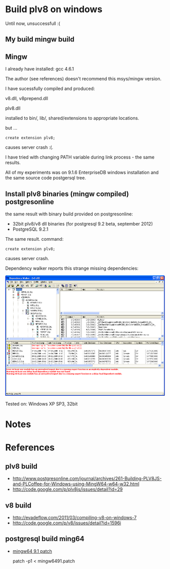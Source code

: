 # Build plv8 on windows

Until now, unsuccessfull :(

## My build mingw build


## Mingw

I already have installed: gcc 4.6.1

The author (see references) doesn't recommend this msys/mingw version. 


I have sucessfully compiled and produced:

v8.dll, v8prepend.dll

plv8.dll

installed to bin/, lib/, shared/extensions to appropriate locations.

but ... 

    create extension plv8;

causes server crash :(.

I have tried with changing PATH variable during link process - the same results.

All of my experiments was on 9.1.6 EnterpriseDB windows installation and the same source code postgersql tree.


## Install plv8 binaries (mingw compiled) postgresonline


the same result with binary build provided on postgresonline:

 - 32bit plv8/v8 dll binaries (for postgresql 9.2 beta, september 2012)
 - PostgreSQL 9.2.1

The same result. command:
 
    create extension plv8;

causes server crash.


Dependency walker reports this strange missing dependencies:

![crash](https://github.com/hernad/plv8_build/raw/master/img/plv8_crash_dependency.png)

Tested on: Windows XP SP3, 32bit

# Notes

# References

## plv8 build

  - http://www.postgresonline.com/journal/archives/261-Building-PLV8JS-and-PLCoffee-for-Windows-using-MingW64-w64-w32.html
  - http://code.google.com/p/plv8js/issues/detail?id=29

## v8 build

  - http://evadeflow.com/2011/03/compiling-v8-on-windows-7
  - http://code.google.com/p/v8/issues/detail?id=1596i


## postgresql build ming64

  - [mingw64 9.1 patch](http://archives.postgresql.org/pgsql-hackers/2011-11/txtRibqmPdzfl.txt) 

      patch -p1 < mingw6491.patch

 
